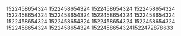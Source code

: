 1522458654324
1522458654324
1522458654324
1522458654324
1522458654324
1522458654324
1522458654324
1522458654324
1522458654324
1522458654324
1522458654324
1522458654324
1522458654324
1522458654324
15224586543241522472878633